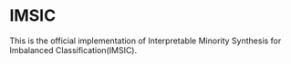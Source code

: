 # IMSIC
This is the official implementation of Interpretable Minority Synthesis for Imbalanced Classification(IMSIC).

